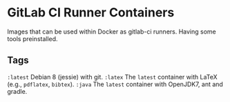 # GitLab CI Runner Containers
Images that can be used within Docker as gitlab-ci runners. Having some 
tools preinstalled. 

## Tags
`:latest` Debian 8 (jessie) with git.
`:latex` The `latest` container with LaTeX (e.g., `pdflatex`, `bibtex`).
`:java` The `latest` container with OpenJDK7, ant and gradle.

